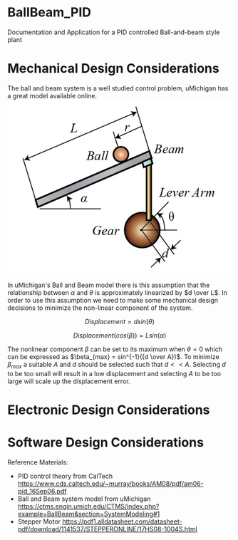 # BallBeam_PID
Documentation and Application for a PID controlled Ball-and-beam style plant

# Mechanical Design Considerations
The ball and beam system is a well studied control problem, uMichigan has a great model available online.
![Screenshot](https://github.com/hpulch/BallBeam_PID/blob/main/uMichiganModel_BallandBeam.jpg)

In uMichigan's Ball and Beam model there is this assumption that the relationship between $\alpha$ and $\theta$ is approximately linearized by $d \over L$. In order to use this assumption we need to make some mechanical design decisions to minimize the non-linear component of the system.

$$
Displacement = d sin(\theta)
$$

$$
Displacement(cos(\beta)) = Lsin(\alpha)
$$

The nonlinear component $\beta$ can be set to its maximum when $\theta = 0$ which can be expressed as $\beta_{max} = sin^{-1}({d \over A})$. To minimize $\beta_{max}$ a suitable $A$ and $d$ should be selected such that $d << A$. Selecting $d$ to be too small will result in a low displacement and selecting $A$ to be too large will scale up the displacement error.

# Electronic Design Considerations

# Software Design Considerations





Reference Materials:
  -  PID control theory from CalTech https://www.cds.caltech.edu/~murray/books/AM08/pdf/am06-pid_16Sep06.pdf
  -  Ball and Beam system model from uMichigan https://ctms.engin.umich.edu/CTMS/index.php?example=BallBeam&section=SystemModeling#1
  -  Stepper Motor https://pdf1.alldatasheet.com/datasheet-pdf/download/1141537/STEPPERONLINE/17HS08-1004S.html
